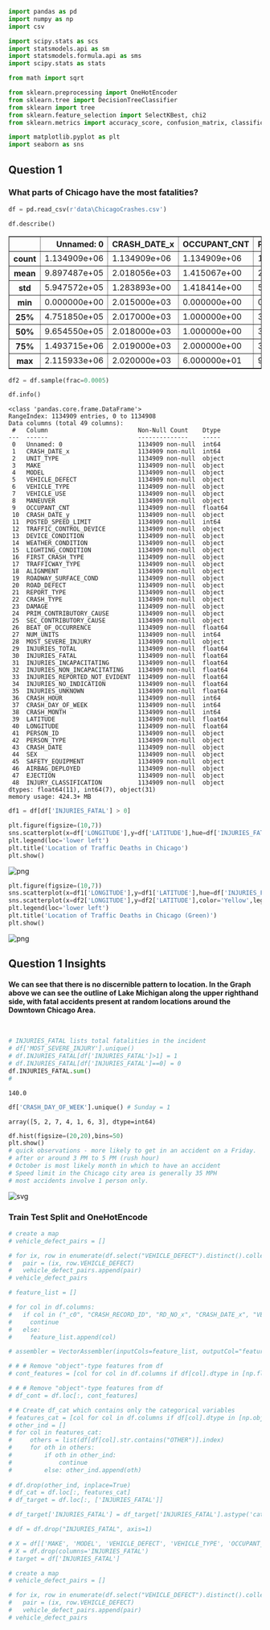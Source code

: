 ```python
import pandas as pd
import numpy as np 
import csv

import scipy.stats as scs
import statsmodels.api as sm
import statsmodels.formula.api as sms
import scipy.stats as stats

from math import sqrt

from sklearn.preprocessing import OneHotEncoder
from sklearn.tree import DecisionTreeClassifier
from sklearn import tree
from sklearn.feature_selection import SelectKBest, chi2
from sklearn.metrics import accuracy_score, confusion_matrix, classification_report

import matplotlib.pyplot as plt
import seaborn as sns
```

## Question 1

### What parts of Chicago have the most fatalities?


```python
df = pd.read_csv(r'data\ChicagoCrashes.csv')
```


```python
df.describe()
```




<div>
<style scoped>
    .dataframe tbody tr th:only-of-type {
        vertical-align: middle;
    }

    .dataframe tbody tr th {
        vertical-align: top;
    }

    .dataframe thead th {
        text-align: right;
    }
</style>
<table border="1" class="dataframe">
  <thead>
    <tr style="text-align: right;">
      <th></th>
      <th>Unnamed: 0</th>
      <th>CRASH_DATE_x</th>
      <th>OCCUPANT_CNT</th>
      <th>POSTED_SPEED_LIMIT</th>
      <th>BEAT_OF_OCCURRENCE</th>
      <th>NUM_UNITS</th>
      <th>INJURIES_TOTAL</th>
      <th>INJURIES_FATAL</th>
      <th>INJURIES_INCAPACITATING</th>
      <th>INJURIES_NON_INCAPACITATING</th>
      <th>INJURIES_REPORTED_NOT_EVIDENT</th>
      <th>INJURIES_NO_INDICATION</th>
      <th>INJURIES_UNKNOWN</th>
      <th>CRASH_HOUR</th>
      <th>CRASH_DAY_OF_WEEK</th>
      <th>CRASH_MONTH</th>
      <th>LATITUDE</th>
      <th>LONGITUDE</th>
    </tr>
  </thead>
  <tbody>
    <tr>
      <th>count</th>
      <td>1.134909e+06</td>
      <td>1.134909e+06</td>
      <td>1.134909e+06</td>
      <td>1.134909e+06</td>
      <td>1.134909e+06</td>
      <td>1.134909e+06</td>
      <td>1.134909e+06</td>
      <td>1.134909e+06</td>
      <td>1.134909e+06</td>
      <td>1.134909e+06</td>
      <td>1.134909e+06</td>
      <td>1.134909e+06</td>
      <td>1134909.0</td>
      <td>1.134909e+06</td>
      <td>1.134909e+06</td>
      <td>1.134909e+06</td>
      <td>1.134909e+06</td>
      <td>1.134909e+06</td>
    </tr>
    <tr>
      <th>mean</th>
      <td>9.897487e+05</td>
      <td>2.018056e+03</td>
      <td>1.415067e+00</td>
      <td>2.888418e+01</td>
      <td>1.233346e+03</td>
      <td>2.165137e+00</td>
      <td>2.475802e-01</td>
      <td>6.035726e-04</td>
      <td>2.275249e-02</td>
      <td>1.326565e-01</td>
      <td>9.156769e-02</td>
      <td>2.736757e+00</td>
      <td>0.0</td>
      <td>1.336699e+01</td>
      <td>4.147727e+00</td>
      <td>6.720912e+00</td>
      <td>4.185953e+01</td>
      <td>-8.767939e+01</td>
    </tr>
    <tr>
      <th>std</th>
      <td>5.947572e+05</td>
      <td>1.283893e+00</td>
      <td>1.418414e+00</td>
      <td>5.913001e+00</td>
      <td>6.996664e+02</td>
      <td>5.622482e-01</td>
      <td>7.719307e-01</td>
      <td>2.972218e-02</td>
      <td>1.928180e-01</td>
      <td>5.708199e-01</td>
      <td>4.417917e-01</td>
      <td>2.003230e+00</td>
      <td>0.0</td>
      <td>5.136826e+00</td>
      <td>1.960023e+00</td>
      <td>3.394992e+00</td>
      <td>8.411052e-02</td>
      <td>5.818758e-02</td>
    </tr>
    <tr>
      <th>min</th>
      <td>0.000000e+00</td>
      <td>2.015000e+03</td>
      <td>0.000000e+00</td>
      <td>0.000000e+00</td>
      <td>1.110000e+02</td>
      <td>1.000000e+00</td>
      <td>0.000000e+00</td>
      <td>0.000000e+00</td>
      <td>0.000000e+00</td>
      <td>0.000000e+00</td>
      <td>0.000000e+00</td>
      <td>0.000000e+00</td>
      <td>0.0</td>
      <td>0.000000e+00</td>
      <td>1.000000e+00</td>
      <td>1.000000e+00</td>
      <td>4.164467e+01</td>
      <td>-8.793401e+01</td>
    </tr>
    <tr>
      <th>25%</th>
      <td>4.751850e+05</td>
      <td>2.017000e+03</td>
      <td>1.000000e+00</td>
      <td>3.000000e+01</td>
      <td>7.250000e+02</td>
      <td>2.000000e+00</td>
      <td>0.000000e+00</td>
      <td>0.000000e+00</td>
      <td>0.000000e+00</td>
      <td>0.000000e+00</td>
      <td>0.000000e+00</td>
      <td>2.000000e+00</td>
      <td>0.0</td>
      <td>1.000000e+01</td>
      <td>2.000000e+00</td>
      <td>4.000000e+00</td>
      <td>4.178761e+01</td>
      <td>-8.772198e+01</td>
    </tr>
    <tr>
      <th>50%</th>
      <td>9.654550e+05</td>
      <td>2.018000e+03</td>
      <td>1.000000e+00</td>
      <td>3.000000e+01</td>
      <td>1.212000e+03</td>
      <td>2.000000e+00</td>
      <td>0.000000e+00</td>
      <td>0.000000e+00</td>
      <td>0.000000e+00</td>
      <td>0.000000e+00</td>
      <td>0.000000e+00</td>
      <td>2.000000e+00</td>
      <td>0.0</td>
      <td>1.400000e+01</td>
      <td>4.000000e+00</td>
      <td>7.000000e+00</td>
      <td>4.187639e+01</td>
      <td>-8.767473e+01</td>
    </tr>
    <tr>
      <th>75%</th>
      <td>1.493715e+06</td>
      <td>2.019000e+03</td>
      <td>2.000000e+00</td>
      <td>3.000000e+01</td>
      <td>1.821000e+03</td>
      <td>2.000000e+00</td>
      <td>0.000000e+00</td>
      <td>0.000000e+00</td>
      <td>0.000000e+00</td>
      <td>0.000000e+00</td>
      <td>0.000000e+00</td>
      <td>3.000000e+00</td>
      <td>0.0</td>
      <td>1.700000e+01</td>
      <td>6.000000e+00</td>
      <td>1.000000e+01</td>
      <td>4.192375e+01</td>
      <td>-8.763316e+01</td>
    </tr>
    <tr>
      <th>max</th>
      <td>2.115933e+06</td>
      <td>2.020000e+03</td>
      <td>6.000000e+01</td>
      <td>9.900000e+01</td>
      <td>2.535000e+03</td>
      <td>1.500000e+01</td>
      <td>2.100000e+01</td>
      <td>3.000000e+00</td>
      <td>6.000000e+00</td>
      <td>2.100000e+01</td>
      <td>1.500000e+01</td>
      <td>6.100000e+01</td>
      <td>0.0</td>
      <td>2.300000e+01</td>
      <td>7.000000e+00</td>
      <td>1.200000e+01</td>
      <td>4.202278e+01</td>
      <td>-8.752459e+01</td>
    </tr>
  </tbody>
</table>
</div>




```python
df2 = df.sample(frac=0.0005)
```


```python
df.info()
```

    <class 'pandas.core.frame.DataFrame'>
    RangeIndex: 1134909 entries, 0 to 1134908
    Data columns (total 49 columns):
     #   Column                         Non-Null Count    Dtype  
    ---  ------                         --------------    -----  
     0   Unnamed: 0                     1134909 non-null  int64  
     1   CRASH_DATE_x                   1134909 non-null  int64  
     2   UNIT_TYPE                      1134909 non-null  object 
     3   MAKE                           1134909 non-null  object 
     4   MODEL                          1134909 non-null  object 
     5   VEHICLE_DEFECT                 1134909 non-null  object 
     6   VEHICLE_TYPE                   1134909 non-null  object 
     7   VEHICLE_USE                    1134909 non-null  object 
     8   MANEUVER                       1134909 non-null  object 
     9   OCCUPANT_CNT                   1134909 non-null  float64
     10  CRASH_DATE_y                   1134909 non-null  object 
     11  POSTED_SPEED_LIMIT             1134909 non-null  int64  
     12  TRAFFIC_CONTROL_DEVICE         1134909 non-null  object 
     13  DEVICE_CONDITION               1134909 non-null  object 
     14  WEATHER_CONDITION              1134909 non-null  object 
     15  LIGHTING_CONDITION             1134909 non-null  object 
     16  FIRST_CRASH_TYPE               1134909 non-null  object 
     17  TRAFFICWAY_TYPE                1134909 non-null  object 
     18  ALIGNMENT                      1134909 non-null  object 
     19  ROADWAY_SURFACE_COND           1134909 non-null  object 
     20  ROAD_DEFECT                    1134909 non-null  object 
     21  REPORT_TYPE                    1134909 non-null  object 
     22  CRASH_TYPE                     1134909 non-null  object 
     23  DAMAGE                         1134909 non-null  object 
     24  PRIM_CONTRIBUTORY_CAUSE        1134909 non-null  object 
     25  SEC_CONTRIBUTORY_CAUSE         1134909 non-null  object 
     26  BEAT_OF_OCCURRENCE             1134909 non-null  float64
     27  NUM_UNITS                      1134909 non-null  int64  
     28  MOST_SEVERE_INJURY             1134909 non-null  object 
     29  INJURIES_TOTAL                 1134909 non-null  float64
     30  INJURIES_FATAL                 1134909 non-null  float64
     31  INJURIES_INCAPACITATING        1134909 non-null  float64
     32  INJURIES_NON_INCAPACITATING    1134909 non-null  float64
     33  INJURIES_REPORTED_NOT_EVIDENT  1134909 non-null  float64
     34  INJURIES_NO_INDICATION         1134909 non-null  float64
     35  INJURIES_UNKNOWN               1134909 non-null  float64
     36  CRASH_HOUR                     1134909 non-null  int64  
     37  CRASH_DAY_OF_WEEK              1134909 non-null  int64  
     38  CRASH_MONTH                    1134909 non-null  int64  
     39  LATITUDE                       1134909 non-null  float64
     40  LONGITUDE                      1134909 non-null  float64
     41  PERSON_ID                      1134909 non-null  object 
     42  PERSON_TYPE                    1134909 non-null  object 
     43  CRASH_DATE                     1134909 non-null  object 
     44  SEX                            1134909 non-null  object 
     45  SAFETY_EQUIPMENT               1134909 non-null  object 
     46  AIRBAG_DEPLOYED                1134909 non-null  object 
     47  EJECTION                       1134909 non-null  object 
     48  INJURY_CLASSIFICATION          1134909 non-null  object 
    dtypes: float64(11), int64(7), object(31)
    memory usage: 424.3+ MB
    


```python
df1 = df[df['INJURIES_FATAL'] > 0]
```


```python
plt.figure(figsize=(10,7))
sns.scatterplot(x=df['LONGITUDE'],y=df['LATITUDE'],hue=df['INJURIES_FATAL'])
plt.legend(loc='lower left')
plt.title('Location of Traffic Deaths in Chicago')
plt.show()
```


    
![png](Question1_files/Question1_7_0.png)
    



```python
plt.figure(figsize=(10,7))
sns.scatterplot(x=df1['LONGITUDE'],y=df1['LATITUDE'],hue=df['INJURIES_FATAL'],palette='Greens')
sns.scatterplot(x=df2['LONGITUDE'],y=df2['LATITUDE'],color='Yellow',legend='brief',alpha=.8)
plt.legend(loc='lower left')
plt.title('Location of Traffic Deaths in Chicago (Green)')
plt.show()
```


    
![png](Question1_files/Question1_8_0.png)
    


## Question 1 Insights

#### We can see that there is no discernible pattern to location. In the Graph above we can see the outline of Lake Michigan along the upper righthand side, with fatal accidents present at random locations around the Downtown Chicago Area.


```python

```


```python

```


```python
# INJURIES_FATAL lists total fatalities in the incident
# df['MOST_SEVERE_INJURY'].unique()
# df.INJURIES_FATAL[df['INJURIES_FATAL']>1] = 1
# df.INJURIES_FATAL[df['INJURIES_FATAL']==0] = 0
df.INJURIES_FATAL.sum()
#
```




    140.0




```python
df['CRASH_DAY_OF_WEEK'].unique() # Sunday = 1
```




    array([5, 2, 7, 4, 1, 6, 3], dtype=int64)




```python
df.hist(figsize=(20,20),bins=50)
plt.show()
# quick observations - more likely to get in an accident on a Friday.
# after or around 3 PM to 5 PM (rush hour)
# October is most likely month in which to have an accident
# Speed limit in the Chicago city area is generally 35 MPH 
# most accidents involve 1 person only. 
```


    
![svg](Question1_files/Question1_14_0.svg)
    


### Train Test Split and OneHotEncode


```python
# create a map 
# vehicle_defect_pairs = []

# for ix, row in enumerate(df.select("VEHICLE_DEFECT").distinct().collect()):
#   pair = (ix, row.VEHICLE_DEFECT)
#   vehicle_defect_pairs.append(pair)
# vehicle_defect_pairs
```


```python
# feature_list = []

# for col in df.columns:
#   if col in ("_c0", "CRASH_RECORD_ID", "RD_NO_x", "CRASH_DATE_x", "VEHICLE_ID_x", "MODEL", "CRASH_DATE_y", "DATE_POLICE_NOTIFIED", "BEAT_OF_OCCURRENCE", "MOST_SEVERE_INJURY", "PERSON_ID", "RD_NO", "INJURY_CLASSIFICATION", "LOCATION", "LONGITUDE", "LATITUDE", "CRASH_TYPE"):
#     continue
#   else:
#     feature_list.append(col)

# assembler = VectorAssembler(inputCols=feature_list, outputCol="features")
```


```python
# # # Remove "object"-type features from df
# cont_features = [col for col in df.columns if df[col].dtype in [np.float64, np.int64]]

# # # Remove "object"-type features from df
# df_cont = df.loc[:, cont_features]
```


```python
# # Create df_cat which contains only the categorical variables
# features_cat = [col for col in df.columns if df[col].dtype in [np.object]]
# other_ind = []
# for col in features_cat:
#     others = list(df[df[col].str.contains("OTHER")].index)
#     for oth in others:
#         if oth in other_ind:
#             continue
#         else: other_ind.append(oth)
    
# df.drop(other_ind, inplace=True)
# df_cat = df.loc[:, features_cat]
# df_target = df.loc[:, ['INJURIES_FATAL']]
```


```python
# df_target['INJURIES_FATAL'] = df_target['INJURIES_FATAL'].astype('category')

# df = df.drop("INJURIES_FATAL", axis=1)
```


```python
# X = df[['MAKE', 'MODEL', 'VEHICLE_DEFECT', 'VEHICLE_TYPE', 'OCCUPANT_CNT', 'MANEUVER', 'WEATHER_CONDITION', 'LIGHTING_CONDITION', 'ROAD_DEFECT', 'CRASH_TYPE', 'CRASH_HOUR','CRASH_DAY_OF_WEEK', 'PERSON_TYPE', 'SEX', 'EJECTION', 'SAFETY_EQUIPMENT']]
# X = df.drop(columns='INJURIES_FATAL')
# target = df['INJURIES_FATAL']
```


```python
# create a map 
# vehicle_defect_pairs = []

# for ix, row in enumerate(df.select("VEHICLE_DEFECT").distinct().collect()):
#   pair = (ix, row.VEHICLE_DEFECT)
#   vehicle_defect_pairs.append(pair)
# vehicle_defect_pairs
```


```python

```


```python

```


```python

```
